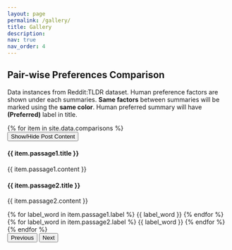 ```yaml
---
layout: page
permalink: /gallery/
title: Gallery
description:
nav: true
nav_order: 4
---
```


## Pair-wise Preferences Comparison
Data instances from Reddit:TLDR dataset. Human preference factors are shown under each summaries. **Same factors** between summaries will be marked using the **same color**. Human preferred summary will have **(Preferred)** label in title.

<div id="content">
    {% for item in site.data.comparisons %}
    <div class="entry">
      <button class="toggle-content">Show/Hide Post Content</button>
        <div class="content-container" style="display: none;">
          <h4>{{ item.title }}</h4>
         <p>{{ item.content }}</p>
      </div>
    <div class="passage_container">
        <div class="passage">
            <h4>{{ item.passage1.title }}</h4>
            <p>{{ item.passage1.content }}</p>
        </div>
        <div class="passage">
            <h4>{{ item.passage2.title }}</h4>
            <p>{{ item.passage2.content }}</p>
        </div>
    </div>
    <div class="passage_container">
        <div class="label_content">
              {% for label_word in item.passage1.label %}
                  <span class="label-box" data-label="{{ label_word }}">{{ label_word }}</span>
              {% endfor %}
        </div>
        <div class="label_content">
              {% for label_word in item.passage2.label %}
                  <span class="label-box" data-label="{{ label_word }}">{{ label_word }}</span>
              {% endfor %}
        </div>
    </div>
    </div>
    {% endfor %}
</div>


<div class="button-container">
  <button onclick="changeEntry(-1)">Previous</button>
  <button onclick="changeEntry(1)">Next</button>
</div>

<script>
var currentEntry = 0;
var entries = document.querySelectorAll('.entry');

function changeEntry(direction) {
    entries[currentEntry].style.display = 'none';
    currentEntry += direction;
    currentEntry = (currentEntry + entries.length) % entries.length;
    entries[currentEntry].style.display = 'block';
}

// Initialize with the first entry
changeEntry(0);

var colors = ['#55efc4', '#81ecec', '#74b9ff', '#a29bfe', '#dfe6e9',
              '#00b894', '#00cec9','#0984e3','#6c5ce7', '#b2bec3',
              '#C0392B', '#F5B7B1', '#C39BD3', '#D2B4DE', '#A9CCE3', '#2E86C1', 
              '#A3E4D7', '#73C6B6', '#82E0AA', '#F5CBA7', '#F5B041',
              '#DAF7A6', "#FFC300", "#d63031", '#fdcb6e', '#e84393']; 

document.addEventListener('DOMContentLoaded', function() {
    var labelElements = document.querySelectorAll('.label-box');
    var labelColors = {};
    var colorIndex = 0;

    labelElements.forEach(function(label) {
        var labelText = label.getAttribute('data-label');
        if (!labelColors[labelText]) {
            labelColors[labelText] = colors[colorIndex % colors.length];
            colorIndex++;
        }
        label.style.backgroundColor = labelColors[labelText];
    });
});

document.addEventListener('DOMContentLoaded', function() {
    // Event listener for all toggle buttons
    document.querySelectorAll('.toggle-content').forEach(function(button) {
        button.addEventListener('click', function() {
            // Find the next sibling element and toggle its visibility
            var content = this.nextElementSibling;
            content.style.display = content.style.display === 'none' ? 'block' : 'none';
        });
    });
});

</script>